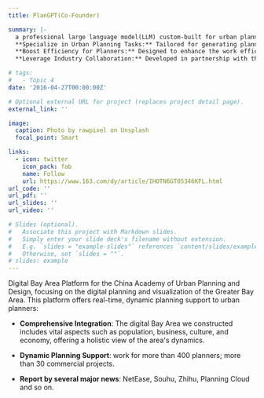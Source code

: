 ```yaml
---
title: PlanGPT(Co-Founder)

summary: |-
  a professional large language model(LLM) custom-built for urban planning, aiming to
  **Specialize in Urban Planning Tasks:** Tailored for generating planning texts, information retrieval, and document evaluation specific to city planning.
  **Boost Efficiency for Planners:** Designed to enhance the work efficiency of urban planning professionals by addressing their unique challenges.
  **Leverage Industry Collaboration:** Developed in partnership with the China Urban Planning & Design, our co-planner project integrates industry-specific insights and technologies, culminating in a successful venture securing 600,000 RMB in funding.

# tags:
#   - Topic 4
date: '2016-04-27T00:00:00Z'

# Optional external URL for project (replaces project detail page).
external_link: ''

image:
  caption: Photo by rawpixel on Unsplash
  focal_point: Smart

links:
  - icon: twitter
    icon_pack: fab
    name: Follow
    url: https://www.163.com/dy/article/IHOTN6GT05346KFL.html
url_code: ''
url_pdf: ''
url_slides: ''
url_video: ''

# Slides (optional).
#   Associate this project with Markdown slides.
#   Simply enter your slide deck's filename without extension.
#   E.g. `slides = "example-slides"` references `content/slides/example-slides.md`.
#   Otherwise, set `slides = ""`.
# slides: example
---
```


Digital Bay Area Platform for the China Academy of Urban Planning and Design, focusing on the digital planning and visualization of the Greater Bay Area. This platform offers real-time, dynamic planning support to urban planners:

- **Comprehensive Integration**: The digital Bay Area we constructed includes vital aspects such as population, business, culture, and economy, offering a holistic view of the area's dynamics.

- **Dynamic Planning Support**: work for more than 400 planners; more than 30 commercial projects. 

- **Report by several major news**: NetEase, Souhu, Zhihu, Planning Cloud and so on.